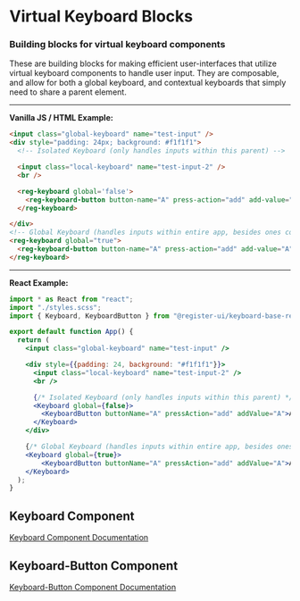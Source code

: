 # Virtual Keyboard Blocks
### Building blocks for virtual keyboard components

These are building blocks for making efficient user-interfaces that utilize virtual keyboard components to handle user input. They are composable, and allow for both a global keyboard, and contextual keyboards that simply need to share a parent element.

----------------------------------------------

**Vanilla JS / HTML Example:**

```html
<input class="global-keyboard" name="test-input" />
<div style="padding: 24px; background: #f1f1f1">
  <!-- Isolated Keyboard (only handles inputs within this parent) -->

  <input class="local-keyboard" name="test-input-2" />
  <br />

  <reg-keyboard global='false'>
    <reg-keyboard-button button-name="A" press-action="add" add-value="A">A</reg-keyboard-button>
  </reg-keyboard>

</div>
<!-- Global Keyboard (handles inputs within entire app, besides ones controlled by local keyboards) -->
<reg-keyboard global="true">
  <reg-keyboard-button button-name="A" press-action="add" add-value="A">A</reg-keyboard-button>
</reg-keyboard>
```

----------------------------------------------

**React Example:**

```jsx
import * as React from "react";
import "./styles.scss";
import { Keyboard, KeyboardButton } from "@register-ui/keyboard-base-react";

export default function App() {
  return (
    <input class="global-keyboard" name="test-input" />

    <div style={{padding: 24, background: "#f1f1f1"}}>
      <input class="local-keyboard" name="test-input-2" />
      <br />

      {/* Isolated Keyboard (only handles inputs within this parent) */}
      <Keyboard global={false}>
        <KeyboardButton buttonName="A" pressAction="add" addValue="A">A</KeyboardButton>
      </Keyboard>
    </div>

    {/* Global Keyboard (handles inputs within entire app, besides ones controlled by local keyboards) */}
    <Keyboard global={true}>
        <KeyboardButton buttonName="A" pressAction="add" addValue="A">A</KeyboardButton>
    </Keyboard>
  );
}
```

## Keyboard Component
[Keyboard Component Documentation](https://github.com/parkerpierpont/Keyboard-Blocks/tree/master/keyboard-base/src/components/keyboard)

## Keyboard-Button Component
[Keyboard-Button Component Documentation](https://github.com/parkerpierpont/Keyboard-Blocks/tree/master/keyboard-base/src/components/keyboard-button)